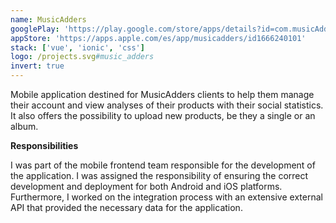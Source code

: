 ```yaml
---
name: MusicAdders
googlePlay: 'https://play.google.com/store/apps/details?id=com.musicAdders'
appStore: 'https://apps.apple.com/es/app/musicadders/id1666240101'
stack: ['vue', 'ionic', 'css']
logo: /projects.svg#music_adders
invert: true
---
```


Mobile application destined for MusicAdders clients to help them manage their account
and view analyses of their products with their social statistics. It also offers the
possibility to upload new products, be they a single or an album.

<b>Responsibilities</b>

I was part of the mobile frontend team responsible for the development of the
application. I was assigned the responsibility of ensuring the correct development
and deployment for both Android and iOS platforms. Furthermore, I worked on the
integration process with an extensive external API that provided the necessary data
for the application.
